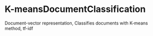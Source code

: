 # K-meansDocumentClassification
Document-vector representation, Classifies documents with K-means method, tf-idf

